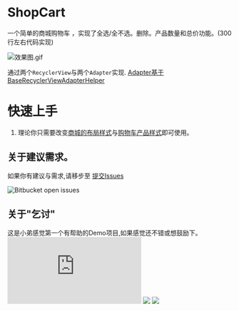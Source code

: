 # ShopCart

一个简单的商城购物车 ，实现了全选/全不选。删除。产品数量和总价功能。(300行左右代码实现)

![效果图.gif](https://github.com/IsSwm/ShopCart/blob/master/shopcart.gif)

通过两个`RecyclerView`与两个`Adapter`实现. [Adapter基于BaseRecyclerViewAdapterHelper](https://github.com/CymChad/BaseRecyclerViewAdapterHelper)

# 快速上手
1. 理论你只需要改变[商城的布局样式](https://github.com/IsSwm/ShopCart/blob/master/app/src/main/res/layout/item_cart_list.xml)与[购物车产品样式](https://github.com/IsSwm/ShopCart/blob/master/app/src/main/res/layout/item_cart_product.xml)即可使用。

## 关于建议需求。
如果你有建议与需求,请移步至 [提交Issues](https://github.com/mecm/ShopCart/issues)

![Bitbucket open issues](https://img.shields.io/bitbucket/issues-raw/IsSwm/ShopCart.svg)


## 关于"乞讨"
这是小弟感觉第一个有帮助的Demo项目,如果感觉还不错或想鼓励下。 ![](https://ghbtns.com/github-btn.html?user=IsSwm&repo=ShopCart&type=star&count=true)
![](https://img.shields.io/github/stars/IsSwm/ShopCart.github.io.svg)
![](https://img.shields.io/badge/language-kotlin-orange.svg)
